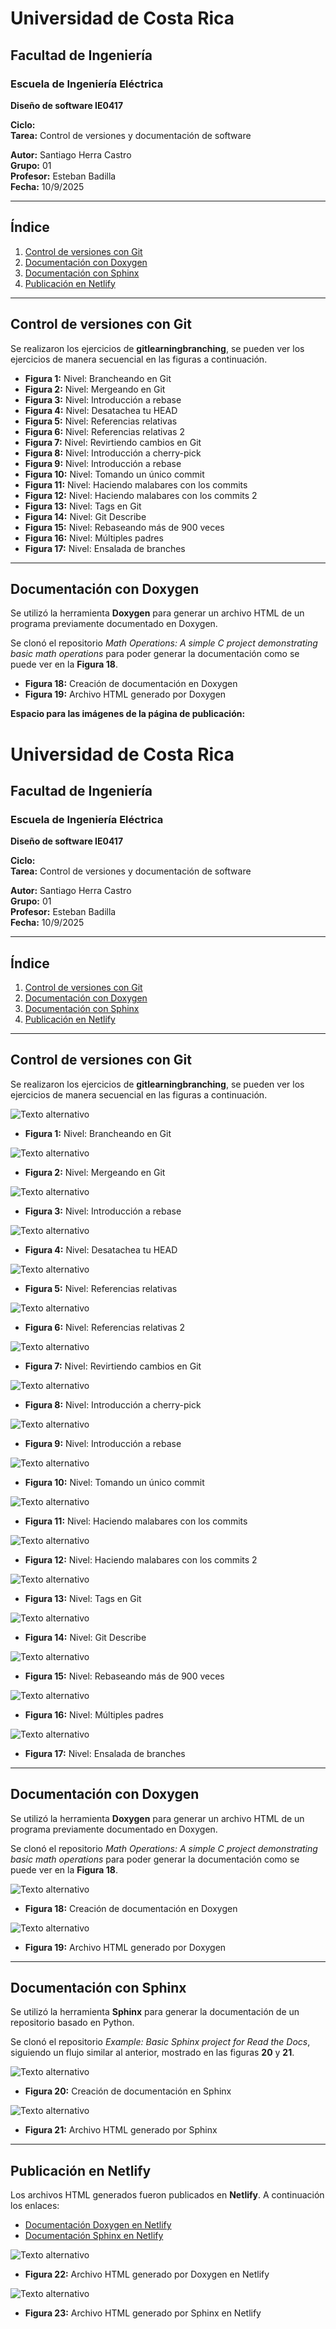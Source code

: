 # Universidad de Costa Rica
## Facultad de Ingeniería  
### Escuela de Ingeniería Eléctrica  
**Diseño de software IE0417**  

**Ciclo:**  
**Tarea:** Control de versiones y documentación de software  

**Autor:** Santiago Herra Castro  
**Grupo:** 01  
**Profesor:** Esteban Badilla  
**Fecha:** 10/9/2025  

---

## Índice
1. [Control de versiones con Git](#control-de-versiones-con-git)  
2. [Documentación con Doxygen](#documentación-con-doxygen)  
3. [Documentación con Sphinx](#documentación-con-sphinx)  
4. [Publicación en Netlify](#publicación-en-netlify)

---

## Control de versiones con Git

Se realizaron los ejercicios de **gitlearningbranching**, se pueden ver los ejercicios de manera secuencial en las figuras a continuación.

- **Figura 1:** Nivel: Brancheando en Git  
- **Figura 2:** Nivel: Mergeando en Git  
- **Figura 3:** Nivel: Introducción a rebase  
- **Figura 4:** Nivel: Desatachea tu HEAD  
- **Figura 5:** Nivel: Referencias relativas  
- **Figura 6:** Nivel: Referencias relativas 2  
- **Figura 7:** Nivel: Revirtiendo cambios en Git  
- **Figura 8:** Nivel: Introducción a cherry-pick  
- **Figura 9:** Nivel: Introducción a rebase  
- **Figura 10:** Nivel: Tomando un único commit  
- **Figura 11:** Nivel: Haciendo malabares con los commits  
- **Figura 12:** Nivel: Haciendo malabares con los commits 2  
- **Figura 13:** Nivel: Tags en Git  
- **Figura 14:** Nivel: Git Describe  
- **Figura 15:** Nivel: Rebaseando más de 900 veces  
- **Figura 16:** Nivel: Múltiples padres  
- **Figura 17:** Nivel: Ensalada de branches  

---

## Documentación con Doxygen

Se utilizó la herramienta **Doxygen** para generar un archivo HTML de un programa previamente documentado en Doxygen.  

Se clonó el repositorio *Math Operations: A simple C project demonstrating basic math operations* para poder generar la documentación como se puede ver en la **Figura 18**.  

- **Figura 18:** Creación de documentación en Doxygen  
- **Figura 19:** Archivo HTML generado por Doxygen  

**Espacio para las imágenes de la página de publicación:**
# Universidad de Costa Rica
## Facultad de Ingeniería  
### Escuela de Ingeniería Eléctrica  
**Diseño de software IE0417**  

**Ciclo:**  
**Tarea:** Control de versiones y documentación de software  

**Autor:** Santiago Herra Castro  
**Grupo:** 01  
**Profesor:** Esteban Badilla  
**Fecha:** 10/9/2025  

---

## Índice
1. [Control de versiones con Git](#control-de-versiones-con-git)  
2. [Documentación con Doxygen](#documentación-con-doxygen)  
3. [Documentación con Sphinx](#documentación-con-sphinx)  
4. [Publicación en Netlify](#publicación-en-netlify)

---

## Control de versiones con Git

Se realizaron los ejercicios de **gitlearningbranching**, se pueden ver los ejercicios de manera secuencial en las figuras a continuación.


![Texto alternativo](Figuras/1_2.png)
- **Figura 1:** Nivel: Brancheando en Git

![Texto alternativo](Figuras/1_3.png)
- **Figura 2:** Nivel: Mergeando en Git

![Texto alternativo](Figuras/1_4.png)
- **Figura 3:** Nivel: Introducción a rebase

![Texto alternativo](Figuras/2_1.png)
- **Figura 4:** Nivel: Desatachea tu HEAD

![Texto alternativo](Figuras/2_2.png)
- **Figura 5:** Nivel: Referencias relativas

![Texto alternativo](Figuras/2_3.png)
- **Figura 6:** Nivel: Referencias relativas 2

![Texto alternativo](Figuras/2_4.png)
- **Figura 7:** Nivel: Revirtiendo cambios en Git

![Texto alternativo](Figuras/3_1.png)
- **Figura 8:** Nivel: Introducción a cherry-pick

![Texto alternativo](Figuras/3_2.png)
- **Figura 9:** Nivel: Introducción a rebase

![Texto alternativo](Figuras/4_1.png)
- **Figura 10:** Nivel: Tomando un único commit

![Texto alternativo](Figuras/4_2.png)
- **Figura 11:** Nivel: Haciendo malabares con los commits

![Texto alternativo](Figuras/4_3.png)
- **Figura 12:** Nivel: Haciendo malabares con los commits 2

![Texto alternativo](Figuras/4_4.png)
- **Figura 13:** Nivel: Tags en Git 

![Texto alternativo](Figuras/4_5.png)
- **Figura 14:** Nivel: Git Describe 

![Texto alternativo](Figuras/5_1.png)
- **Figura 15:** Nivel: Rebaseando más de 900 veces

![Texto alternativo](Figuras/5_2.png)
- **Figura 16:** Nivel: Múltiples padres

![Texto alternativo](Figuras/5_3.png)
- **Figura 17:** Nivel: Ensalada de branches  

---

## Documentación con Doxygen

Se utilizó la herramienta **Doxygen** para generar un archivo HTML de un programa previamente documentado en Doxygen.  

Se clonó el repositorio *Math Operations: A simple C project demonstrating basic math operations* para poder generar la documentación como se puede ver en la **Figura 18**.  


![Texto alternativo](Figuras/doxygen_1.png)
- **Figura 18:** Creación de documentación en Doxygen

![Texto alternativo](Figuras/doxygen_2.png)
- **Figura 19:** Archivo HTML generado por Doxygen  

---

## Documentación con Sphinx

Se utilizó la herramienta **Sphinx** para generar la documentación de un repositorio basado en Python.  

Se clonó el repositorio *Example: Basic Sphinx project for Read the Docs*, siguiendo un flujo similar al anterior, mostrado en las figuras **20** y **21**.  

![Texto alternativo](Figuras/doxygen_4.png)
- **Figura 20:** Creación de documentación en Sphinx

![Texto alternativo](Figuras/doxygen_5.png)
- **Figura 21:** Archivo HTML generado por Sphinx  

---

## Publicación en Netlify

Los archivos HTML generados fueron publicados en **Netlify**. A continuación los enlaces:  

- [Documentación Doxygen en Netlify](https://luminous-lollipop-d3ed67.netlify.app/)  
- [Documentación Sphinx en Netlify](https://tiny-yeot-6144a4.netlify.app/)  

![Texto alternativo](Figuras/doxygen_3.png)
- **Figura 22:** Archivo HTML generado por Doxygen en Netlify

![Texto alternativo](Figuras/doxygen_6.png)
- **Figura 23:** Archivo HTML generado por Sphinx en Netlify